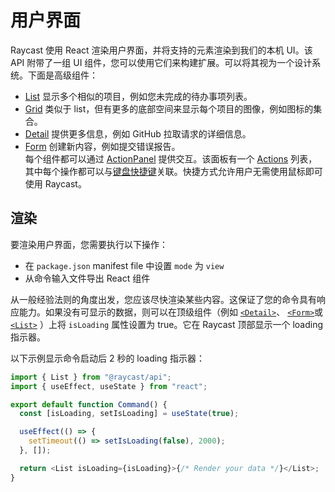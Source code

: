 # 用户界面

Raycast 使用 React 渲染用户界面，并将支持的元素渲染到我们的本机 UI。该 API 附带了一组 UI 组件，您可以使用它们来构建扩展。可以将其视为一个设计系统。下面是高级组件：

* [List](list.md) 显示多个相似的项目，例如您未完成的待办事项列表。
* [Grid](grid.md) 类似于 list，但有更多的底部空间来显示每个项目的图像，例如图标的集合。
* [Detail](detail.md) 提供更多信息，例如 GitHub 拉取请求的详细信息。
* [Form](form.md) 创建新内容，例如提交错误报告。\
  每个组件都可以通过 [ActionPanel](https://developers.raycast.com/api-reference/user-interface/action-panel) 提供交互。该面板有一个 [Actions](https://developers.raycast.com/api-reference/user-interface/actions) 列表，其中每个操作都可以与[键盘快捷键](https://developers.raycast.com/api-reference/keyboard)关联。快捷方式允许用户无需使用鼠标即可使用 Raycast。

## 渲染

要渲染用户界面，您需要执行以下操作：

* 在 `package.json` manifest file 中设置 `mode` 为 `view`
* 从命令输入文件导出 React 组件

从一般经验法则的角度出发，您应该尽快渲染某些内容。这保证了您的命令具有响应能力。如果没有可显示的数据，则可以在顶级组件（例如  [`<Detail>`](detail.md)、 [`<Form>`](form.md)或 [`<List>`](list.md) ）上将 `isLoading` 属性设置为 true。它在 Raycast 顶部显示一个 loading 指示器。

以下示例显示命令启动后 2 秒的 loading 指示器：

```typescript
import { List } from "@raycast/api";
import { useEffect, useState } from "react";

export default function Command() {
  const [isLoading, setIsLoading] = useState(true);

  useEffect(() => {
    setTimeout(() => setIsLoading(false), 2000);
  }, []);

  return <List isLoading={isLoading}>{/* Render your data */}</List>;
}
```
